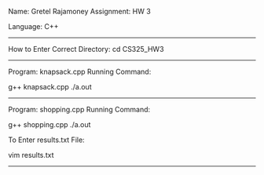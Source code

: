 
Name: Gretel Rajamoney
Assignment: HW 3

Language: C++

--------------------------------------
How to Enter Correct Directory:
cd CS325_HW3

--------------------------------------
Program: knapsack.cpp
Running Command:

g++ knapsack.cpp
./a.out

--------------------------------------
Program: shopping.cpp
Running Command:

g++ shopping.cpp
./a.out

To Enter results.txt File:

vim results.txt

--------------------------------------
